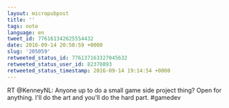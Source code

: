 ```yaml
---
layout: micropubpost
title: ''
tags: note
language: en
tweet_id: 776161342625554432
date: 2016-09-14 20:50:59 +0000
slug: '205059'
retweeted_status_id: 776137163327045632
retweeted_status_user_id: 82378893
retweeted_status_timestamp: 2016-09-14 19:14:54 +0000
---
```

RT @KenneyNL: Anyone up to do a small game side project thing? Open for anything. I'll do the art and you'll do the hard part. #gamedev
